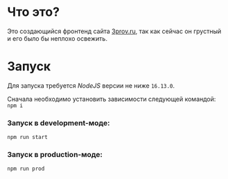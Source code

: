 # Что это?

Это создающийся фронтенд сайта [3prov.ru](https://3prov.ru), так как сейчас он грустный и его было бы неплохо освежить.

# Запуск

Для запуска требуется *NodeJS* версии не ниже `16.13.0`.

Сначала необходимо установить зависимости следующей командой: \
`npm i`

### Запуск в development-моде:
`npm run start`

### Запуск в production-моде:
`npm run prod`
